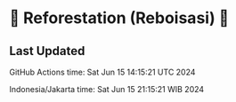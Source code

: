 
# 🌳 Reforestation (Reboisasi) 🌲

## Last Updated

GitHub Actions time: Sat Jun 15 14:15:21 UTC 2024

Indonesia/Jakarta time: Sat Jun 15 21:15:21 WIB 2024
